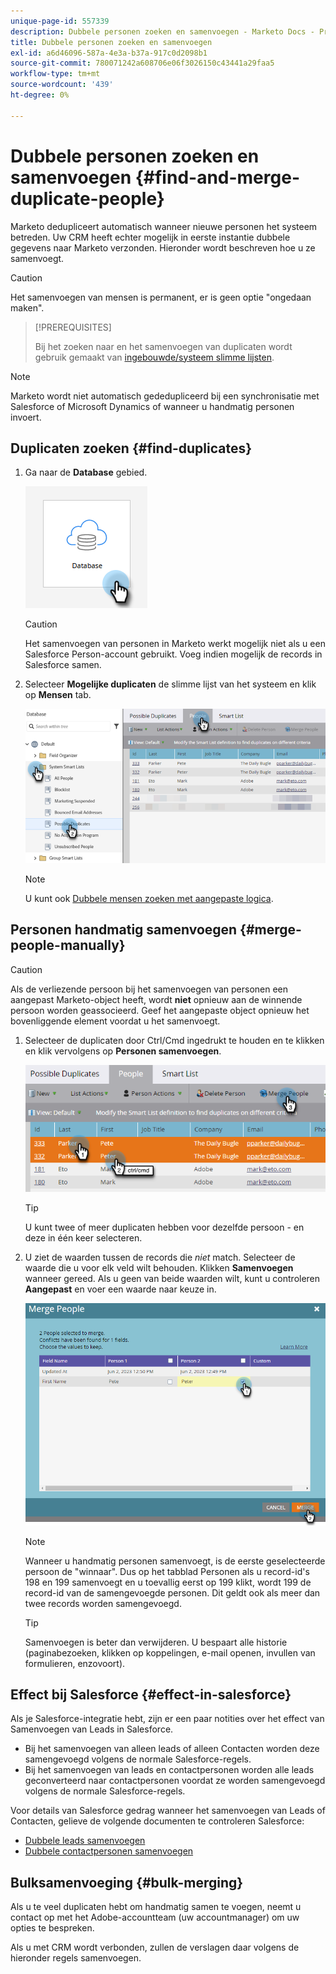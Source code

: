 ```yaml
---
unique-page-id: 557339
description: Dubbele personen zoeken en samenvoegen - Marketo Docs - Productdocumentatie
title: Dubbele personen zoeken en samenvoegen
exl-id: a6d46096-587a-4e3a-b37a-917c0d2098b1
source-git-commit: 780071242a608706e06f3026150c43441a29faa5
workflow-type: tm+mt
source-wordcount: '439'
ht-degree: 0%

---
```


# Dubbele personen zoeken en samenvoegen {#find-and-merge-duplicate-people}

Marketo dedupliceert automatisch wanneer nieuwe personen het systeem betreden. Uw CRM heeft echter mogelijk in eerste instantie dubbele gegevens naar Marketo verzonden. Hieronder wordt beschreven hoe u ze samenvoegt.

>[!CAUTION]
>
>Het samenvoegen van mensen is permanent, er is geen optie &quot;ongedaan maken&quot;.

>[!PREREQUISITES]
>
>Bij het zoeken naar en het samenvoegen van duplicaten wordt gebruik gemaakt van [ingebouwde/systeem slimme lijsten](/help/marketo/product-docs/core-marketo-concepts/smart-lists-and-static-lists/using-smart-lists/use-built-in-system-smart-lists.md).

>[!NOTE]
>
>Marketo wordt niet automatisch gededupliceerd bij een synchronisatie met Salesforce of Microsoft Dynamics of wanneer u handmatig personen invoert.

## Duplicaten zoeken {#find-duplicates}

1. Ga naar de **Database** gebied.

   ![](assets/find-and-merge-duplicate-people-1.png)

   >[!CAUTION]
   >
   >Het samenvoegen van personen in Marketo werkt mogelijk niet als u een Salesforce Person-account gebruikt. Voeg indien mogelijk de records in Salesforce samen.

1. Selecteer **Mogelijke duplicaten** de slimme lijst van het systeem en klik op **Mensen** tab.

   ![](assets/find-and-merge-duplicate-people-2.png)

   >[!NOTE]
   >
   >U kunt ook [Dubbele mensen zoeken met aangepaste logica](/help/marketo/product-docs/core-marketo-concepts/smart-lists-and-static-lists/managing-people-in-smart-lists/find-duplicate-people-with-custom-logic.md).

## Personen handmatig samenvoegen {#merge-people-manually}

>[!CAUTION]
>
>Als de verliezende persoon bij het samenvoegen van personen een aangepast Marketo-object heeft, wordt **niet** opnieuw aan de winnende persoon worden geassocieerd. Geef het aangepaste object opnieuw het bovenliggende element voordat u het samenvoegt.

1. Selecteer de duplicaten door Ctrl/Cmd ingedrukt te houden en te klikken en klik vervolgens op **Personen samenvoegen**.

   ![](assets/find-and-merge-duplicate-people-3.png)

   >[!TIP]
   >
   >U kunt twee of meer duplicaten hebben voor dezelfde persoon - en deze in één keer selecteren.

1. U ziet de waarden tussen de records die _niet_ match. Selecteer de waarde die u voor elk veld wilt behouden. Klikken **Samenvoegen** wanneer gereed. Als u geen van beide waarden wilt, kunt u controleren **Aangepast** en voer een waarde naar keuze in.

   ![](assets/find-and-merge-duplicate-people-4.png)

   >[!NOTE]
   >
   >Wanneer u handmatig personen samenvoegt, is de eerste geselecteerde persoon de &quot;winnaar&quot;. Dus op het tabblad Personen als u record-id&#39;s 198 en 199 samenvoegt en u toevallig eerst op 199 klikt, wordt 199 de record-id van de samengevoegde personen. Dit geldt ook als meer dan twee records worden samengevoegd.

   >[!TIP]
   >
   >Samenvoegen is beter dan verwijderen. U bespaart alle historie (paginabezoeken, klikken op koppelingen, e-mail openen, invullen van formulieren, enzovoort).

## Effect bij Salesforce {#effect-in-salesforce}

Als je Salesforce-integratie hebt, zijn er een paar notities over het effect van Samenvoegen van Leads in Salesforce.

* Bij het samenvoegen van alleen leads of alleen Contacten worden deze samengevoegd volgens de normale Salesforce-regels.
* Bij het samenvoegen van leads en contactpersonen worden alle leads geconverteerd naar contactpersonen voordat ze worden samengevoegd volgens de normale Salesforce-regels.

Voor details van Salesforce gedrag wanneer het samenvoegen van Leads of Contacten, gelieve de volgende documenten te controleren Salesforce:

* [Dubbele leads samenvoegen](https://help.salesforce.com/HTViewHelpDoc?id=leads_merge.htm&amp;language=en_US)
* [Dubbele contactpersonen samenvoegen](https://help.salesforce.com/HTViewHelpDoc?id=contacts_merge.htm&amp;language=en_US)

## Bulksamenvoeging {#bulk-merging}

Als u te veel duplicaten hebt om handmatig samen te voegen, neemt u contact op met het Adobe-accountteam (uw accountmanager) om uw opties te bespreken.

Als u met CRM wordt verbonden, zullen de verslagen daar volgens de hieronder regels samenvoegen.
